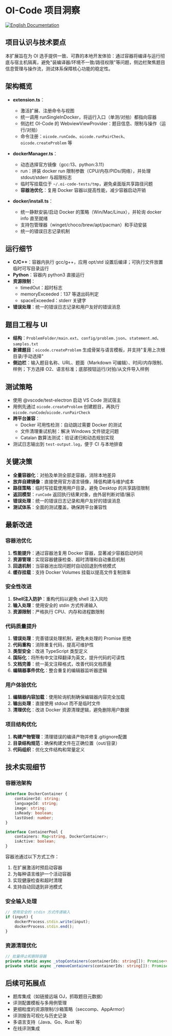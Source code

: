 # OI-Code 项目洞察

[![English Documentation](https://img.shields.io/badge/Project-Insights-blue.svg)](../../docs/PROJECT_INSIGHTS.md)

## 项目认识与技术要点

本扩展旨在为 OI 选手提供一致、可靠的本地开发体验：通过容器将编译与运行彻底与宿主机隔离，避免"装编译器/环境不一致/路径权限"等问题，侧边栏聚焦题目信息管理与操作流，测试体系保障核心功能的稳定性。

## 架构概览

- **extension.ts**：
  - 激活扩展、注册命令与视图
  - 统一调用 runSingleInDocker，将运行入口（单测/对拍）都指向容器
  - 侧边栏 OI-Code 的 WebviewViewProvider：题目信息、限制与操作（运行/对拍）
  - 命令注册：`oicode.runCode`、`oicode.runPairCheck`、`oicode.createProblem` 等

- **dockerManager.ts**：
  - 动态选择官方镜像（gcc:13、python:3.11）
  - run：拼装 docker run 限制参数（CPU/内存/PIDs/网络），并处理 stdout/stderr 与超限标志
  - 临时写挂载位于 `~/.oi-code-tests/tmp`，避免桌面版共享路径问题
  - **容器池优化**：复用 Docker 容器以提高性能，减少容器启动开销

- **docker/install.ts**：
  - 统一静默安装/启动 Docker 的策略（Win/Mac/Linux），并轮询 docker info 直至就绪
  - 支持包管理器（winget/choco/brew/apt/pacman）和手动安装
  - 统一的错误日志记录机制

## 运行细节

- **C/C++**：容器内执行 gcc/g++，应用 opt/std 设置后编译；可执行文件放置临时可写目录运行
- **Python**：容器内 python3 直接运行
- **资源限制**：
  - timedOut：超时标志
  - memoryExceeded：137 等退出码判定
  - spaceExceeded：stderr 关键字
- **错误处理**：统一的错误日志记录和用户友好的错误消息

## 题目工程与 UI

- **结构**：`ProblemFolder/main.ext`、`config/problem.json`、`statement.md`、`samples.txt`
- **新建题目**：`oicode.createProblem` 生成骨架与语言模板，并支持"复用上次根目录/手动选择"
- **侧边栏**：输入题目名称、URL、题面（Markdown 可编辑）、时间/内存限制、样例；下方选择 O2、语言标准；底部按钮运行/对拍/从文件导入样例

## 测试策略

- 使用 @vscode/test-electron 启动 VS Code 测试宿主
- 用例先通过 `oicode.createProblem` 创建题目，再执行 `oicode.runCode`/`oicode.runPairCheck`
- **跨平台兼容**：
  - Docker 可用性检测：自动跳过需要 Docker 的测试
  - 文件清理重试机制：解决 Windows 文件锁定问题
  - Catalan 数算法测试：验证递归和动态规划实现
- 测试日志输出到 `test-output.log`，便于 CI 与本地排查

## 关键决策

- **全量容器化**：对拍及单测全部走容器，消除本地差异
- **放弃自建镜像**：直接使用官方语言镜像，降低构建与维护成本
- **路径策略**：临时写挂载使用用户目录，避免 Desktop 的共享路径限制
- **返回模型**：`runCode` 返回执行结果对象，由外层判断对错/展示
- **错误处理**：统一的错误日志记录和用户友好的错误消息
- **测试体系**：全面的测试覆盖，确保跨平台兼容性

## 最新改进

### 容器池优化
1. **性能提升**：通过容器池复用 Docker 容器，显著减少容器启动时间
2. **资源管理**：实现容器健康检查、超时清理和自动重启机制
3. **回退机制**：当容器池出现问题时自动回退到传统模式
4. **缓存挂载**：支持 Docker Volumes 挂载以提高文件复制效率

### 安全性改进
1. **Shell注入防护**：重构代码以避免 shell 注入风险
2. **输入处理**：使用安全的 stdin 方式传递输入
3. **资源限制**：严格执行 CPU、内存和进程数限制

### 代码质量提升
1. **错误处理**：完善错误处理机制，避免未处理的 Promise 拒绝
2. **代码重构**：消除重复代码，提高可维护性
3. **类型安全**：改进 TypeScript 类型定义
4. **国际化**：将所有中文注释翻译为英文，提升代码的可读性
5. **文档完善**：统一英文注释格式，改善代码文档质量
6. **编辑器事件优化**：整合重复的编辑器监听器逻辑

### 用户体验优化
1. **编辑器内容加载**：使用轮询机制确保编辑器内容完全加载
2. **输出处理**：直接使用 stdout 而不是临时文件
3. **清理优化**：改进 Docker 资源清理逻辑，避免删除用户数据

### 项目结构优化
1. **构建产物管理**：清理错误的编译产物并修复.gitignore配置
2. **目录结构规范**：确保构建文件在正确位置（out/目录）
3. **代码组织**：优化文件结构和常量定义

## 技术实现细节

### 容器池架构
```typescript
interface DockerContainer {
    containerId: string;
    languageId: string;
    image: string;
    isReady: boolean;
    lastUsed: number;
}

interface ContainerPool {
    containers: Map<string, DockerContainer>;
    isActive: boolean;
}
```

容器池通过以下方式工作：
1. 在扩展激活时预启动容器
2. 为每种语言维护一个活动容器
3. 实现健康检查和超时清理
4. 支持自动回退到非池模式

### 安全输入处理
```typescript
// 使用安全的 stdin 方式传递输入
if (input) {
    dockerProcess.stdin.write(input);
    dockerProcess.stdin.end();
}
```

### 资源清理优化
```typescript
// 批量停止和删除容器
private static async _stopContainers(containerIds: string[]): Promise<void>
private static async _removeContainers(containerIds: string[]): Promise<void>
```

## 后续可拓展点

- 题库集成（如链接远端 OJ，抓取题目元数据）
- 评测配置模板与多用例管理
- 更细粒度的资源限制/沙箱策略（seccomp、AppArmor）
- 评测报告可视化与历史记录
- 多语言支持（Java、Go、Rust 等）
- 在线评测集成
